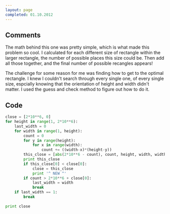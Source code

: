 ```yaml
---
layout: page
completed: 01.10.2012
---
```


## Comments

The math behind this one was pretty simple, which is what made this problem so
cool. I calculated for each different size of rectangle within the larger
rectangle, the number of possible places this size could be.  Then add all
those together, and the final number of possible recangles appears!

The challenge for some reason for me was finding how to get to the optimal
rectangle. I knew I couldn't search through every single one, of every single
size, espcially knowing that the orientation of height and width didn't matter.
I used the guess and check method to figure out how to do it.

## Code

```python
close = [2*10**6, 0]
for height in range(1, 2*10**6):
	last_width = 0
	for width in range(1, height):	
		count = 0
		for y in range(height):
			for x in range(width):
				count += ((width-x)*(height-y))
		this_close = [abs(2*10**6 - count), count, height, width, width*height]
		print this_close
		if this_close[0] < close[0]:
			close = this_close
			print '^ NEW ^'
		if count > 2*10**6 + close[0]:
			last_width = width
			break
	if last_width == 1:
		break
	
print close
```
